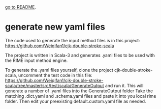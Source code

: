 [go to README](../README.md).

# generate new yaml files


The code used to generate the input method files is in this project:
https://github.com/Weiqifan1/cjk-double-stroke-scala

The project is written in Scala-3 and generates .yaml files to be used with the
RIME input method engine.

To generate the .yaml files yourself, clone the project cjk-double-stroke-scala,
uncomment the test code in this file:
https://github.com/Weiqifan1/cjk-double-stroke-scala/tree/master/src/test/scala/GenerateOutput
and run it.
This will generate a number of .yaml files into the GenerateOutput folder
Take the matching .dict.yaml and .schema.yaml files and paste it
into you local rime folder. Then edit your preexisting default.custom.yaml
file as needed.
